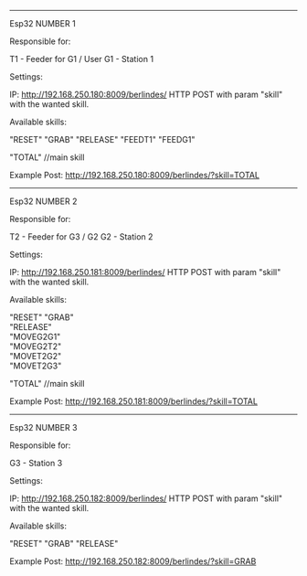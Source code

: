 *************
Esp32 NUMBER 1

Responsible for:

T1 - Feeder for G1 / User
G1 - Station 1

Settings:

IP: http://192.168.250.180:8009/berlindes/
HTTP POST with param "skill" with the wanted skill.

Available skills:

"RESET"
"GRAB" 
"RELEASE"
"FEEDT1"
"FEEDG1"

"TOTAL" //main skill

Example Post: http://192.168.250.180:8009/berlindes/?skill=TOTAL

*************
Esp32 NUMBER 2

Responsible for:

T2 - Feeder for G3 / G2
G2 - Station 2

Settings:

IP: http://192.168.250.181:8009/berlindes/
HTTP POST with param "skill" with the wanted skill.

Available skills:

"RESET"
"GRAB"      
"RELEASE"   
"MOVEG2G1"  
"MOVEG2T2"  
"MOVET2G2"  
"MOVET2G3"  

"TOTAL" //main skill

Example Post: http://192.168.250.181:8009/berlindes/?skill=TOTAL

*************
Esp32 NUMBER 3

Responsible for:

G3 - Station 3

Settings:

IP: http://192.168.250.182:8009/berlindes/
HTTP POST with param "skill" with the wanted skill.

Available skills:

"RESET"
"GRAB"
"RELEASE"

Example Post: http://192.168.250.182:8009/berlindes/?skill=GRAB
